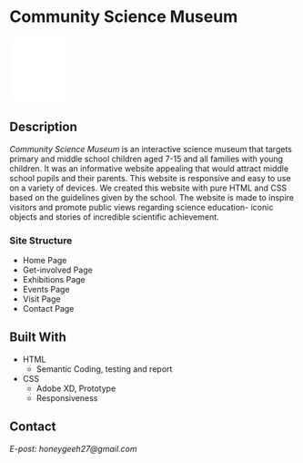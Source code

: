 # Community Science Museum

![Community Science Museum](images/cms-logo.svg#cms-logo)

## Description

_Community Science Museum_ is an interactive science museum that targets primary and middle school children aged 7-15 and all families with young children. It was an informative website appealing that would attract middle school pupils and their parents. This website is responsive and easy to use on a variety of devices.
We created this website with pure HTML and CSS based on the guidelines given by the school.
The website is made to inspire visitors and promote public views regarding science education- iconic objects and stories of incredible scientific achievement.

### Site Structure

- Home Page
- Get-involved Page
- Exhibitions Page
- Events Page
- Visit Page
- Contact Page

## Built With

- HTML
  - Semantic Coding, testing and report
- CSS
  - Adobe XD, Prototype
  - Responsiveness

## Contact

_E-post: honeygeeh27@gmail.com_

